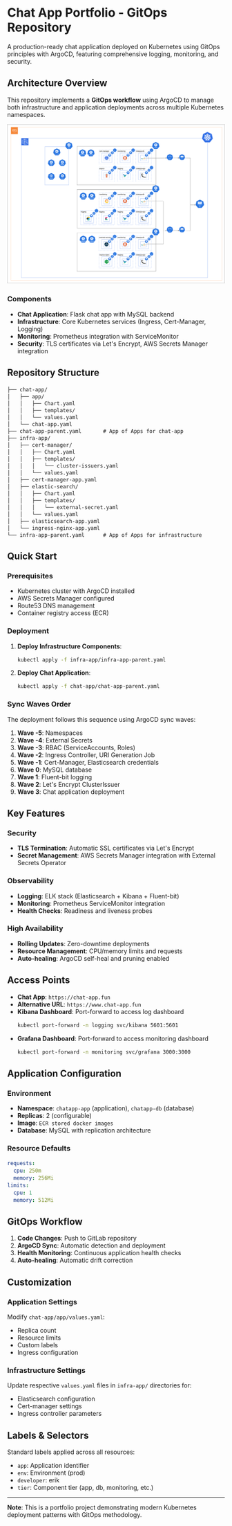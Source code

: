 # Chat App Portfolio - GitOps Repository

A production-ready chat application deployed on Kubernetes using GitOps principles with ArgoCD, featuring comprehensive logging, monitoring, and security.

## Architecture Overview

This repository implements a **GitOps workflow** using ArgoCD to manage both infrastructure and application deployments across multiple Kubernetes namespaces.

![alt text](../misc/diagrams/portfolio-kubernetes-diagram.png)

### Components

- **Chat Application**: Flask chat app with MySQL backend
- **Infrastructure**: Core Kubernetes services (Ingress, Cert-Manager, Logging)
- **Monitoring**: Prometheus integration with ServiceMonitor
- **Security**: TLS certificates via Let's Encrypt, AWS Secrets Manager integration

## Repository Structure

```
├── chat-app/
│   ├── app/
│   │   ├── Chart.yaml
│   │   ├── templates/
│   │   └── values.yaml
│   └── chat-app.yaml
├── chat-app-parent.yaml       # App of Apps for chat-app
├── infra-app/
│   ├── cert-manager/
│   │   ├── Chart.yaml
│   │   ├── templates/
│   │   │   └── cluster-issuers.yaml
│   │   └── values.yaml
│   ├── cert-manager-app.yaml
│   ├── elastic-search/
│   │   ├── Chart.yaml
│   │   ├── templates/
│   │   │   └── external-secret.yaml
│   │   └── values.yaml
│   ├── elasticsearch-app.yaml
│   └── ingress-nginx-app.yaml
└── infra-app-parent.yaml      # App of Apps for infrastructure
```

## Quick Start

### Prerequisites

- Kubernetes cluster with ArgoCD installed
- AWS Secrets Manager configured
- Route53 DNS management
- Container registry access (ECR)

### Deployment

1. **Deploy Infrastructure Components**:

   ```bash
   kubectl apply -f infra-app/infra-app-parent.yaml
   ```

2. **Deploy Chat Application**:
   ```bash
   kubectl apply -f chat-app/chat-app-parent.yaml
   ```

### Sync Waves Order

The deployment follows this sequence using ArgoCD sync waves:

1. **Wave -5**: Namespaces
2. **Wave -4**: External Secrets
3. **Wave -3**: RBAC (ServiceAccounts, Roles)
4. **Wave -2**: Ingress Controller, URI Generation Job
5. **Wave -1**: Cert-Manager, Elasticsearch credentials
6. **Wave 0**: MySQL database
7. **Wave 1**: Fluent-bit logging
8. **Wave 2**: Let's Encrypt ClusterIssuer
9. **Wave 3**: Chat application deployment

## Key Features

### Security

- **TLS Termination**: Automatic SSL certificates via Let's Encrypt
- **Secret Management**: AWS Secrets Manager integration with External Secrets Operator

### Observability

- **Logging**: ELK stack (Elasticsearch + Kibana + Fluent-bit)
- **Monitoring**: Prometheus ServiceMonitor integration
- **Health Checks**: Readiness and liveness probes

### High Availability

- **Rolling Updates**: Zero-downtime deployments
- **Resource Management**: CPU/memory limits and requests
- **Auto-healing**: ArgoCD self-heal and pruning enabled

## Access Points

- **Chat App**: `https://chat-app.fun`
- **Alternative URL**: `https://www.chat-app.fun`
- **Kibana Dashboard**: Port-forward to access log dashboard
  ```bash
  kubectl port-forward -n logging svc/kibana 5601:5601
  ```
- **Grafana Dashboard**: Port-forward to access monitoring dashboard
  ```bash
  kubectl port-forward -n monitoring svc/grafana 3000:3000
  ```

## Application Configuration

### Environment

- **Namespace**: `chatapp-app` (application), `chatapp-db` (database)
- **Replicas**: 2 (configurable)
- **Image**: `ECR stored docker images`
- **Database**: MySQL with replication architecture

### Resource Defaults

```yaml
requests:
  cpu: 250m
  memory: 256Mi
limits:
  cpu: 1
  memory: 512Mi
```

## GitOps Workflow

1. **Code Changes**: Push to GitLab repository
2. **ArgoCD Sync**: Automatic detection and deployment
3. **Health Monitoring**: Continuous application health checks
4. **Auto-healing**: Automatic drift correction

## Customization

### Application Settings

Modify `chat-app/app/values.yaml`:

- Replica count
- Resource limits
- Custom labels
- Ingress configuration

### Infrastructure Settings

Update respective `values.yaml` files in `infra-app/` directories for:

- Elasticsearch configuration
- Cert-manager settings
- Ingress controller parameters

## Labels & Selectors

Standard labels applied across all resources:

- `app`: Application identifier
- `env`: Environment (prod)
- `developer`: erik
- `tier`: Component tier (app, db, monitoring, etc.)

---

**Note**: This is a portfolio project demonstrating modern Kubernetes deployment patterns with GitOps methodology.
